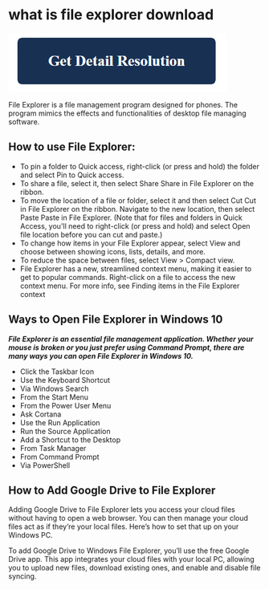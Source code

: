 # what is file explorer download

[![operating system](get-detail.png)](https://icncomputer.com/what-is-file-explorer-download/)

File Explorer is a file management program designed for phones. The program mimics the effects and functionalities of desktop file managing software.

## How to use File Explorer:

* To pin a folder to Quick access, right-click (or press and hold) the folder and select Pin to Quick access.
* To share a file, select it, then select Share Share in File Explorer on the ribbon. 
* To move the location of a file or folder, select it and then select Cut  Cut in File Explorer on the ribbon. Navigate to the new location, then select Paste  Paste in File Explorer. (Note that for files and folders in Quick Access, you'll need to right-click (or press and hold) and select Open file location before you can cut and paste.)
* To change how items in your File Explorer appear, select View and choose between showing icons, lists, details, and more.
* To reduce the space between files, select View > Compact view.
* File Explorer has a new, streamlined context menu, making it easier to get to popular commands. Right-click on a file to access the new context menu. For more info, see Finding items in the File Explorer context

## Ways to Open File Explorer in Windows 10

**_File Explorer is an essential file management application. Whether your mouse is broken or you just prefer using Command Prompt, there are many ways you can open File Explorer in Windows 10._**

* Click the Taskbar Icon
* Use the Keyboard Shortcut
* Via Windows Search
* From the Start Menu
* From the Power User Menu
* Ask Cortana
* Use the Run Application
* Run the Source Application
* Add a Shortcut to the Desktop
* From Task Manager
* From Command Prompt
* Via PowerShell

## How to Add Google Drive to File Explorer

Adding Google Drive to File Explorer lets you access your cloud files without having to open a web browser. You can then manage your cloud files act as if they’re your local files. Here’s how to set that up on your Windows PC.

To add Google Drive to Windows File Explorer, you’ll use the free Google Drive app. This app integrates your cloud files with your local PC, allowing you to upload new files, download existing ones, and enable and disable file syncing.
